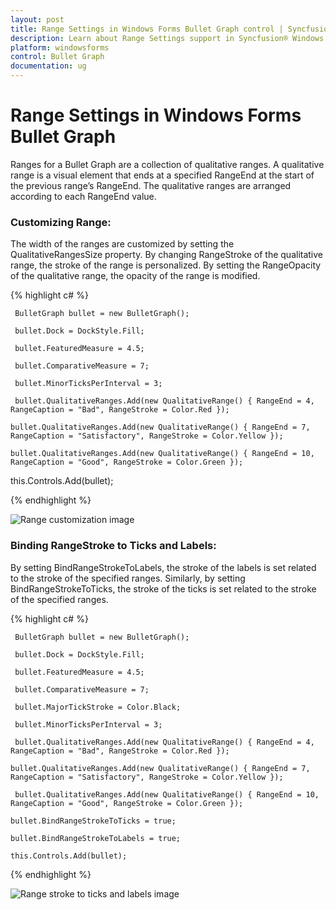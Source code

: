 ```yaml
---
layout: post
title: Range Settings in Windows Forms Bullet Graph control | Syncfusion®
description: Learn about Range Settings support in Syncfusion® Windows Forms Bullet Graph control and more details.
platform: windowsforms
control: Bullet Graph
documentation: ug
---
```


# Range Settings in Windows Forms Bullet Graph

Ranges for a Bullet Graph are a collection of qualitative ranges. A qualitative range is a visual element that ends at a specified RangeEnd at the start of the previous range’s RangeEnd. The qualitative ranges are arranged according to each RangeEnd value.

### Customizing Range:

The width of the ranges are customized by setting the QualitativeRangesSize property. By changing RangeStroke of the qualitative range, the stroke of the range is personalized. By setting the RangeOpacity of the qualitative range, the opacity of the range is modified.

{% highlight c# %}

     BulletGraph bullet = new BulletGraph();

     bullet.Dock = DockStyle.Fill;            

     bullet.FeaturedMeasure = 4.5;

     bullet.ComparativeMeasure = 7;      

     bullet.MinorTicksPerInterval = 3;

     bullet.QualitativeRanges.Add(new QualitativeRange() { RangeEnd = 4, RangeCaption = "Bad", RangeStroke = Color.Red });

    bullet.QualitativeRanges.Add(new QualitativeRange() { RangeEnd = 7, RangeCaption = "Satisfactory", RangeStroke = Color.Yellow });

    bullet.QualitativeRanges.Add(new QualitativeRange() { RangeEnd = 10, RangeCaption = "Good", RangeStroke = Color.Green });            

this.Controls.Add(bullet);

{% endhighlight %}

![Range customization image](Features_images/Features_img7.png)

### Binding RangeStroke to Ticks and Labels:

By setting BindRangeStrokeToLabels, the stroke of the labels is set related to the stroke of the specified ranges. Similarly, by setting BindRangeStrokeToTicks, the stroke of the ticks is set related to the stroke of the specified ranges.

{% highlight c# %}

     BulletGraph bullet = new BulletGraph();

     bullet.Dock = DockStyle.Fill;

     bullet.FeaturedMeasure = 4.5;

     bullet.ComparativeMeasure = 7;

     bullet.MajorTickStroke = Color.Black;

     bullet.MinorTicksPerInterval = 3;

     bullet.QualitativeRanges.Add(new QualitativeRange() { RangeEnd = 4, RangeCaption = "Bad", RangeStroke = Color.Red });

    bullet.QualitativeRanges.Add(new QualitativeRange() { RangeEnd = 7, RangeCaption = "Satisfactory", RangeStroke = Color.Yellow });

     bullet.QualitativeRanges.Add(new QualitativeRange() { RangeEnd = 10, RangeCaption = "Good", RangeStroke = Color.Green });  

    bullet.BindRangeStrokeToTicks = true;

    bullet.BindRangeStrokeToLabels = true;          

    this.Controls.Add(bullet);

{% endhighlight %}

![Range stroke to ticks and labels image](Features_images/Features_img8.png)

